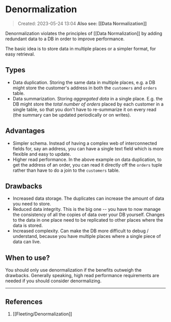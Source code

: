 # Denormalization
> Created: 2023-05-24 13:04
> **Also see: [[Data Normalization]]**

Denormalization violates the principles of [[Data Normalization]] by adding redundant data to a DB in order to improve performance.

The basic idea is to store data in multiple places or a simpler format, for easy retrieval.

## Types
+ Data duplication. Storing the same data in multiple places, e.g. a DB might store the customer's address in both the `customers` and `orders` table.
+ Data summarization. Storing *aggregated data* in a single place. E.g. the DB might store the _total number of orders_ placed by each customer in a single table, so that you don't have to re-summarize it on every read (the summary can be updated periodically or on writes).

## Advantages
+ Simpler schema. Instead of having a complex web of interconnected fields for, say an address, you can have a single text field which is more flexible and easy to update.
+ Higher read performance. In the above example on data duplication, to get the address of an order, you can read it directly off the `orders` tuple rather than have to do a join to the `customers` table.

## Drawbacks
+ Increased data storage. The duplicates can increase the amount of data you need to store.
+ Reduced data integrity. This is the big one -- you have to now manage the consistency of all the copies of data over your DB yourself. Changes to the data in one place need to be replicated to other places where the data is stored.
+ Increased complexity. Can make the DB more difficult to debug / understand, because you have multiple places where a single piece of data can live.

## When to use?
You should only use denormalization if the benefits outweigh the drawbacks. Generally speaking, high read performance requirements are needed if you should consider denormalizing.

----

## References
1. [[Fleeting/Denormalization]]